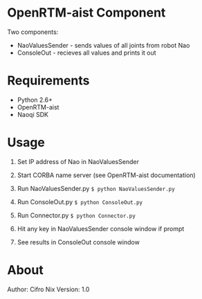 OpenRTM-aist Component
======================

Two components:

* NaoValuesSender - sends values of all joints from robot Nao
* ConsoleOut - recieves all values and prints it out

Requirements
============

* Python 2.6+
* OpenRTM-aist
* Naoqi SDK

Usage
======

1. Set IP address of Nao in NaoValuesSender

2. Start CORBA name server (see OpenRTM-aist documentation)

3. Run NaoValuesSender.py
 `$ python NaoValuesSender.py`

4. Run ConsoleOut.py
 `$ python ConsoleOut.py`

5. Run Connector.py
 `$ python Connector.py`

6. Hit any key in NaoValuesSender console window if prompt

7. See results in ConsoleOut console window

About
======

Author:  Cifro Nix
Version: 1.0